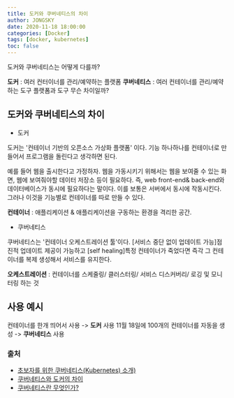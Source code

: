 ```yaml
---
title: 도커와 쿠버네티스의 차이
author: JONGSKY
date: 2020-11-18 18:00:00
categories: [Docker]
tags: [docker, kubernetes]
toc: false
---
```


도커와 쿠버네티스는 어떻게 다를까?

**도커** : 여러 컨터이너를 관리/예약하는 플랫폼
**쿠버네티스** : 여러 컨테이너를 관리/예약하는 도구
플랫폼과 도구 무슨 차이일까?

## 도커와 쿠버네티스의 차이

- 도커

도커는 '컨테이너 기반의 오픈소스 가상화 플랫폼' 이다. 기능 하나하나를 컨테이너로 만들어서 프로그램을 돌린다고 생각하면 된다. 

예를 들어 웹을 출시한다고 가정하자. 웹을 가동시키기 위해서는 웹을 보여줄 수 있는 화면, 웹에 보여줘야할 데이터 저장소 등이 필요하다. 즉, web front-end& back-end와 데이터베이스가 동시에 필요하다는 말이다. 이를 보통은 서버에서 동시에 작동시킨다. 그러나 이것을 기능별로 컨테이너를 따로 만들 수 있다.

**컨테이너** : 애플리케이션 & 애플리케이션을 구동하는 환경을 격리한 공간.

- 쿠버네티스

쿠버네티스는 '컨테이너 오케스트레이션 툴'이다. [서비스 중단 없이 업데이트 가능]점진적 업데이트 제공이 가능하고 [self healing]특정 컨테이너가 죽었다면 즉각 그 컨테이너를 복제 생성해서 서비스를 유지한다.

**오케스트레이션** : 컨테이너를 스케줄링/ 클러스터링/ 서비스 디스커버리/ 로깅 및 모니터링 하는 것

## 사용 예시

컨테이너를 한개 띄어서 사용 -> **도커** 사용
11월 18일에 100개의 컨테이너를 자동을 생성 -> **쿠버네티스** 사용

### 출처

- [초보자를 위한 쿠버네티스(Kubernetes) 소개)](https://www.samsungsds.com/kr/insights/Kubernetes_inform_kr.html?referrer=https://conservative-vector.tistory.com/entry/%EC%BF%A0%EB%B2%84%EB%84%A4%ED%8B%B0%EC%8A%A4%EC%99%80-%EB%8F%84%EC%BB%A4%EC%9D%98-%EC%B0%A8%EC%9D%B4)
- [쿠버네티스와 도커의 차이](https://conservative-vector.tistory.com/entry/%EC%BF%A0%EB%B2%84%EB%84%A4%ED%8B%B0%EC%8A%A4%EC%99%80-%EB%8F%84%EC%BB%A4%EC%9D%98-%EC%B0%A8%EC%9D%B4)
- [쿠버네티스란 무엇인가?](https://kubernetes.io/ko/docs/concepts/overview/what-is-kubernetes/)
